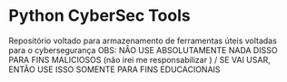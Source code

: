 # Python CyberSec Tools
Repositório voltado para armazenamento de ferramentas úteis voltadas para o cybersegurança
 OBS: NÂO USE ABSOLUTAMENTE NADA DISSO PARA FINS MALICIOSOS (não irei me responsabilizar ) / SE VAI USAR, ENTÃO USE ISSO SOMENTE PARA FINS EDUCACIONAIS

